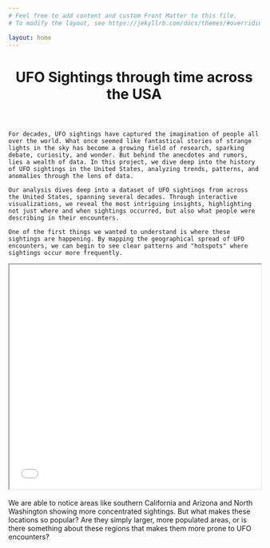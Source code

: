 ```yaml
---
# Feel free to add content and custom Front Matter to this file.
# To modify the layout, see https://jekyllrb.com/docs/themes/#overriding-theme-defaults

layout: home
---
```

<head>
    <link rel="stylesheet" href="{{ site.baseurl }}/style.css">
</head>


<header class="post-header">
    <h1 class="post-title">UFO Sightings through time across the USA </h1>
</header>

<body>
  <div class="main-content">
    

    For decades, UFO sightings have captured the imagination of people all over the world. What once seemed like fantastical stories of strange lights in the sky has become a growing field of research, sparking debate, curiosity, and wonder. But behind the anecdotes and rumors, lies a wealth of data. In this project, we dive deep into the history of UFO sightings in the United States, analyzing trends, patterns, and anomalies through the lens of data.

    Our analysis dives deep into a dataset of UFO sightings from across the United States, spanning several decades. Through interactive visualizations, we reveal the most intriguing insights, highlighting not just where and when sightings occurred, but also what people were describing in their encounters.

    One of the first things we wanted to understand is where these sightings are happening. By mapping the geographical spread of UFO encounters, we can begin to see clear patterns and "hotspots" where sightings occur more frequently. 


  </div>

  <div>
    <iframe id="3d_map" src="{{ site.baseurl }}images/3d_ufo_sightings_map.html" width="100%" height="450px" title="3D Mapping of sightings"></iframe>
  </div>

  <br>

    
  <div class="main-content">
    We are able to notice areas like southern California and Arizona and North Washington showing more concentrated sightings. But what makes these locations so popular? Are they simply larger, more populated areas, or is there something about these regions that makes them more prone to UFO encounters?

  </div>
</body>
